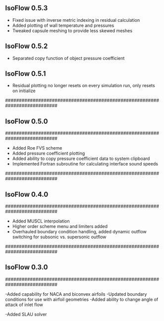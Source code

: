 
## IsoFlow 0.5.3
- Fixed issue with inverse metric indexing in residual calculation
- Added plotting of wall temperature and pressures
- Tweaked capsule meshing to provide less skewed meshes

## IsoFlow 0.5.2
- Separated copy function of object pressure coefficient

## IsoFlow 0.5.1
- Residual plotting no longer resets on every simulation run, only resets on initialize

###########################################################################
## IsoFlow 0.5.0
###########################################################################

- Added Roe FVS scheme
- Added pressure coefficient plotting
- Added ability to copy pressure coefficient data to system clipboard
- Implemented Fortran subroutine for calculating interface sound speeds

###########################################################################
## IsoFlow 0.4.0
###########################################################################

- Added MUSCL interpolation
- Higher order scheme menu and limiters added
- Overhauled boundary condition handling, added dynamic outflow switching for subsonic vs. supersonic outflow

###########################################################################
## IsoFlow 0.3.0
###########################################################################

-Added capability for NACA and biconvex airfoils
-Updated boundary conditions for use with airfoil geometries
-Added ability to change angle of attack of inlet flow

-Added SLAU solver 